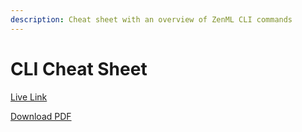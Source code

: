 ```yaml
---
description: Cheat sheet with an overview of ZenML CLI commands
---
```


# CLI Cheat Sheet

[Live Link](https://www.canva.com/design/DAFGLcXm0gc/oXpUSxA3EaLAG_pi8Alm-g/view?website#2:title-page)

[Download PDF](../assets/zencheatsheet.pdf)